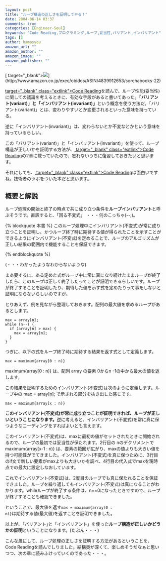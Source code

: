 ```yaml
---
layout: post
title: "ループ構造の正しさを証明してやる！"
date: 2004-06-14 03:37
comments: true
categories: [Engineer-Soul]
keywords: "Code Reading,プログラミング,ループ,妥当性,バリアント,インバリアント"
tags: []
author: hamasyou
amazon_url: ""
amazon_author: ""
amazon_image: ""
amazon_publisher: ""
---
```


<p>
[ target="_blank"><img src="http://images-jp.amazon.com/images/P/4839912653.09.MZZZZZZZ.jpg" border="0" />](http://www.amazon.co.jp/exec/obidos/ASIN/4839912653/sorehabooks-22)
</p>

[ target="_blank" class="extlink">Code Reading](http://www.amazon.co.jp/exec/obidos/ASIN/4839912653/sorehabooks-22)を読んで、ループ性能(妥当性)に関しての議論を考えるときに、有効な手段があると書いてあった。<b>「バリアント(variant)」と「インバリアント(invariant)」</b>という概念を使う方法だ。「バリアント(variant)」とは、変わりやすいとか変更されるといった意味を持っている。

逆に「インバリアント(invariant)」は、変わらないとか不変なとかという意味を持っているらしい。

この「バリアント(variant)」と「インバリアント(invariant)」を使って、ループ構造が正しいかを証明する方法が、[ target="_blank" class="extlink">Code Reading](http://www.amazon.co.jp/exec/obidos/ASIN/4839912653/sorehabooks-22)の2章に載っていたので、忘れないうちに復習しておきたいと思います。

それにしても、[ target="_blank" class="extlink">Code Reading](http://www.amazon.co.jp/exec/obidos/ASIN/4839912653/sorehabooks-22)は面白いですね。技術者のツボをついた本だと思います。


<!-- more -->

<h2>概要と解説</h2>

ループ処理の開始と終了の時点で共に成り立つ条件を<b>ループインバリアント</b>と呼ぶそうです。直訳すると、「回る不変式」 ・・・何のこっちゃ(--;)。

{% blockquote 本書 %}
このループ処理中にインバリアント(不変式)が常に成り立つことを証明し、かつループ終了時に期待する値が得られたことを示すことができるようにインバリアント(不変式)を定めることで、ループのアルゴリズムが正しい結果の範囲内で機能することを保証できます。


{% endblockquote %}

(・・・わかったようなわからないような)

まあ要するに、ある定めた式がループ中に常に真になり続けたままループが終了したら、このループは正しく終了したってことが証明できるらしいです。ループが終了することを証明したり、期待した値を示す式を定めたりって事をしないと証明にならないらしいのですが。

とりあえず、例を見ながら整理しておきます。配列の最大値を求めるループがあるとします。

<pre class="code"><code>max = array[n];
<span class="keyword">while</span> (n--) {
  <span class="keyword">if</span> (array[n] &gt; max) {
    max = array[n];
  }
}
</code></pre>
<div class="clear"></div>

つぎに、以下の式をループ終了時に期待する結果を返す式として定義します。

<pre class="code"><code>max = maximum{array[0 : n)}</code></pre>

maximum{array[0 : n)} は、配列 array の要素 0からn -1の中から最大の値を返します。

この結果を証明するためのインバリアント(不変式)は次のように定義します。ループ中の max = array[n]; で示される部分を抜き出した感じです。

<pre class="code"><code>max = maximum{array[x : n)}</code></pre>

<b>このインバリアント(不変式)が常に成り立つことが証明できれば、ループが正しいということになります。</b>逆に考えると、インバリアント(不変式)を常に真に保つようなコーディングをすればよいとも言えます。

このインバリアント(不変式)は、maxに最初の値がセットされたときに開始されるので、ループの最初では妥当性が保たれます。2行目の nのデクリメントで maximum{array[x-1 : n)} は、要素の範囲が広がり、maxの値よりも大きい値を持つ可能性がでてきました。インバリアント(不変式)を真に保つために、3行目のif文で新しい要素がmaxよりも大きいかを調べ、4行目の代入式でmaxを現時点での最大に設定しなおしています。

これでインバリアント(不変式)は、2度目のループでも真に保たれることを保証できました。ループを繰り返してもインバリアント(不変式)は真になることがわかります。whileループが終了する条件は、n==0になったときですので、ループが終了することも確認できました。

ということで、最大値を返す<code>max = maximum{array[0 : n)}</code>は期待する値(最大値)を返すことを証明できました。

以上が、「バリアント｣と「インバリアント」を使った<b>ループ構造が正しいかどうかの証明</b>ということになります。(たぶん・・・)

こんな風にして、ループ処理の正しさを証明する方法があるということを、Code Readingを読んでしりました。結構奥が深くて、楽しめそうだなぁと思いつつ、次の章に読みふけっていくのであった・・・。




